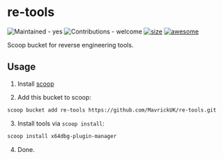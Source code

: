 # re-tools

![Maintained - yes](https://img.shields.io/badge/Maintained-yes-green)
![Contributions - welcome](https://img.shields.io/badge/Contributions-welcome-blueviolet)
[![size](https://img.shields.io/github/repo-size/MavrickUK/re-tools.svg?style=flat-square)](https://github.com/MavrickUK/re-tools) [![awesome](https://awesome.re/badge-flat.svg)](https://github.com/scoopinstaller/awesome-scoop)

Scoop bucket for reverse engineering tools.

## Usage

1. Install [scoop](https://scoop.sh/)

2. Add this bucket to scoop:
```bash
scoop bucket add re-tools https://github.com/MavrickUK/re-tools.git
```
3. Install tools via `scoop install`:
```bash
scoop install x64dbg-plugin-manager
```
4. Done.
